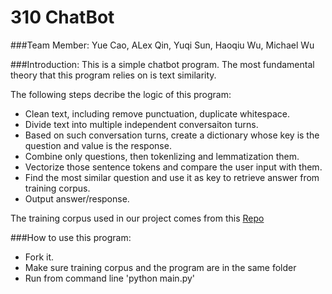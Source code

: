 # 310 ChatBot

###Team Member: Yue Cao, ALex Qin, Yuqi Sun, Haoqiu Wu, Michael Wu


###Introduction: This is a simple chatbot program. The most fundamental theory that this program relies on is text similarity. 

The following steps decribe the logic of this program:
* Clean text, including remove punctuation, duplicate whitespace.
* Divide text into multiple independent conversaiton turns.
* Based on such conversation turns, create a dictionary whose key is the question and value is the response.
* Combine only questions, then tokenlizing and lemmatization them.
* Vectorize those sentence tokens and compare the user input with them.
* Find the most similar question and use it as key to retrieve answer from training corpus.
* Output answer/response.

The training corpus used in our project comes from this [Repo](https://github.com/gunthercox/chatterbot-corpus)

###How to use this program:
* Fork it.
* Make sure training corpus and the program are in the same folder
* Run from command line 'python main.py'



